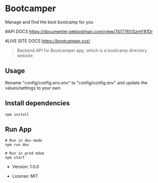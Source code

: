 # Bootcamper

Manage and find the best bootcamp for you

#API DOCS
https://documenter.getpostman.com/view/7417761/SzmY81Dr

#LIVE SITE DOCS
https://bootcamper.xyz/

> Backend API for Bootcamper app, which is a bootcamp directory website

## Usage

Rename "config/config.env.env" to "config/config.env" and update the values/settings to your own

## Install dependencies

```
npm install
```

## Run App

```
# Run in dev mode
npm run dev

# Run in prod mdoe
npm start
```

- Version: 1.0.0

- License: MIT
